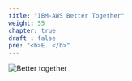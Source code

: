 ```yaml
---
title: "IBM-AWS Better Together"
weight: 55
chapter: true
draft : false
pre: "<b>E. </b>"
---
```


![Better together](/static/images/30_governance_lab/better-together-data-lake.png?classes=shadow)
